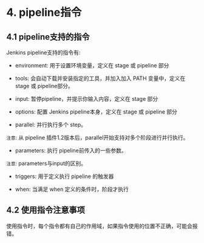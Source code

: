 # 4. pipeline指令

## 4.1 pipeline支持的指令
Jenkins pipeline支持的指令有:
* environment: 用于设置环境变量，定义在 stage 或 pipeline 部分

* tools: 会自动下载并安装指定的工具，并加入加入 PATH 变量中，定义在 stage 或 pipeline部分。

* input: 暂停pipeline，并提示你输入内容，定义在 stage 部分

* options: 配置 Jenkins pipeline本身，定义在 stage 或 pipeline 部分

* parallel: 并行执行多个 step。

`注意`: 从 pipeline 插件1.2版本后，parallel开始支持对多个阶段进行并行执行。

* parameters: 执行 pipeline前传入的一些参数。

`注意`: parameters与input的区别。

* triggers: 用于定义执行 pipeline 的触发器

* when: 当满足 when 定义的条件时，阶段才执行


## 4.2 使用指令注意事项

使用指令时，每个指令都有自己的作用域，如果指令使用的位置不正确，可能会报错。
